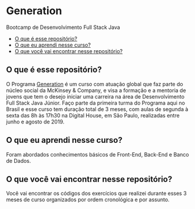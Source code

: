 # Generation
Bootcamp de Desenvolvimento Full Stack Java

* [O que é esse repositório?](#o-que-é-esse-repositório)
* [O que eu aprendi nesse curso?](#o-que-eu-aprendi-nesse-curso)
* [O que você vai encontrar nesse repositório?](#o-que-você-vai-encontrar-nesse-repositório)

## O que é esse repositório?
O Programa [Generation](https://brazil.generation.org/) é um curso com atuação global que faz parte do núcleo social da McKinsey & Company, e visa a formação e a mentoria de jovens que tem o desejo iniciar uma carreira na área de Desenvolvimento Full Stack Java Júnior. Faço parte da primeira turma do Programa aqui no Brasil e esse curso tem duração total de 3 meses, com aulas de segunda à sexta das 8h às 17h30 na Digital House, em São Paulo, realizadas entre junho e agosto de 2019. 

## O que eu aprendi nesse curso?
Foram abordados conhecimentos básicos de Front-End, Back-End e Banco de Dados.

## O que você vai encontrar nesse repositório?
Você vai encontrar os códigos dos exercícios que realizei durante esses 3 meses de curso organizados por ordem cronológica e por assunto. 

